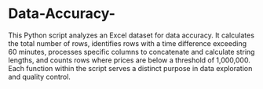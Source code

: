 # Data-Accuracy-
This Python script analyzes an Excel dataset for data accuracy. It calculates the total number of rows, identifies rows with a time difference exceeding 60 minutes, processes specific columns to concatenate and calculate string lengths, and counts rows where prices are below a threshold of 1,000,000. Each function within the script serves a distinct purpose in data exploration and quality control.
